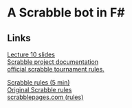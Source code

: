 # A Scrabble bot in F#

## Links
[Lecture 10 slides](https://github.com/FrBB-ITU/Fsharp-Scrabble/blob/main/Docs/Lecture%2010.pdf)\
[Scrabble project documentation](https://github.com/FrBB-ITU/Fsharp-Scrabble/blob/main/Docs/Scrabble%20Project.pdf)\
[official scrabble tournament rules.](https://www.scrabbleplayers.org/rules/player-rules-20170120.pdf)

[Scrabble rules (5 min)](https://www.youtube.com/watch?v=A9fJT13NT6g)\
[Original Scrabble rules](https://github.com/FrBB-ITU/Fsharp-Scrabble/blob/main/Docs/Original%20Scrabble%20rules.pdf)\
[scrabblepages.com (rules)](https://www.scrabblepages.com/scrabble/rules/)



